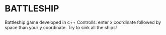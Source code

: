 # BATTLESHIP
Battleship game developed in c++
Controlls:
enter x coordinate followed by space than your y coordinate.
Try to sink all the ships!
